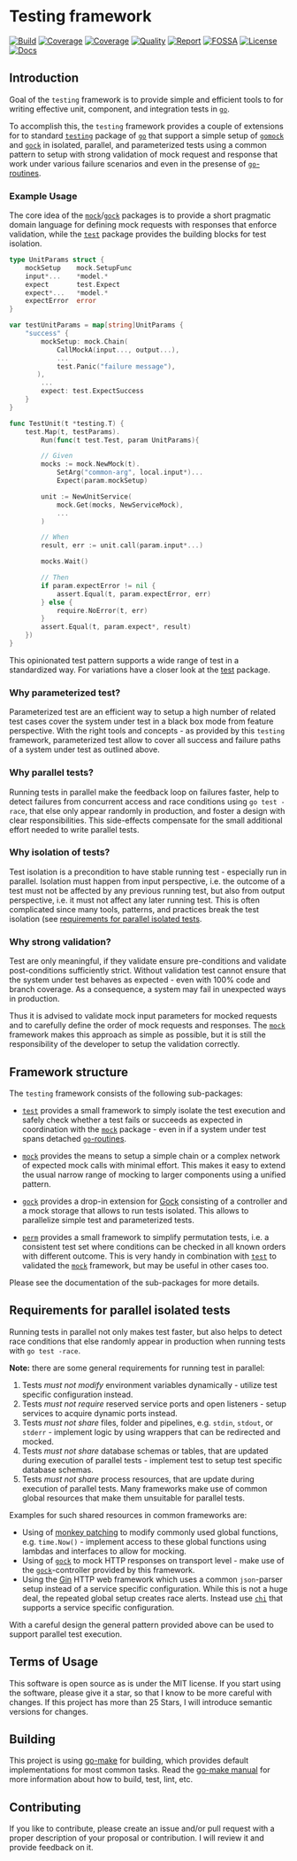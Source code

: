 # Testing framework

[![Build][build-badge]][build-link]
[![Coverage][coveralls-badge]][coveralls-link]
[![Coverage][coverage-badge]][coverage-link]
[![Quality][quality-badge]][quality-link]
[![Report][report-badge]][report-link]
[![FOSSA][fossa-badge]][fossa-link]
[![License][license-badge]][license-link]
[![Docs][docs-badge]][docs-link]
<!--
[![Libraries][libs-badge]][libs-link]
[![Security][security-badge]][security-link]
-->

[build-badge]: https://github.com/tkrop/go-testing/actions/workflows/build.yaml/badge.svg
[build-link]: https://github.com/tkrop/go-testing/actions/workflows/build.yaml

[coveralls-badge]: https://coveralls.io/repos/github/tkrop/go-testing/badge.svg?branch=main
[coveralls-link]: https://coveralls.io/github/tkrop/go-testing?branch=main

[coverage-badge]: https://app.codacy.com/project/badge/Coverage/cc1c47ec5ce0493caf15c08fa72fc78c
[coverage-link]: https://app.codacy.com/gh/tkrop/go-testing/dashboard?utm_source=gh&utm_medium=referral&utm_content=&utm_campaign=Badge_coverage

[quality-badge]: https://app.codacy.com/project/badge/Grade/cc1c47ec5ce0493caf15c08fa72fc78c
[quality-link]: https://app.codacy.com/gh/tkrop/go-testing/dashboard?utm_source=gh&utm_medium=referral&utm_content=&utm_campaign=Badge_grade

[report-badge]: https://goreportcard.com/badge/github.com/tkrop/go-testing
[report-link]: https://goreportcard.com/report/github.com/tkrop/go-testing

[fossa-badge]: https://app.fossa.com/api/projects/git%2Bgithub.com%2Ftkrop%2Ftesting.svg?type=shield&issueType=license
[fossa-link]: https://app.fossa.com/projects/git%2Bgithub.com%2Ftkrop%2Ftesting?ref=badge_shield&issueType=license

[license-badge]: https://img.shields.io/badge/License-MIT-yellow.svg
[license-link]: https://opensource.org/licenses/MIT

[docs-badge]: https://pkg.go.dev/badge/github.com/tkrop/go-testing.svg
[docs-link]: https://pkg.go.dev/github.com/tkrop/go-testing

<!--
[libs-badge]: https://img.shields.io/librariesio/release/github/tkrop/go-testing
[libs-link]: https://libraries.io/github/tkrop/go-testing

[security-badge]: https://snyk.io/test/github/tkrop/go-testing/main/badge.svg
[security-link]: https://snyk.io/test/github/tkrop/go-testing
-->

## Introduction

Goal of the `testing` framework is to provide simple and efficient tools to for
writing effective unit, component, and integration tests in [`go`][go].

To accomplish this, the `testing` framework provides a couple of extensions for
to standard [`testing`][testing] package of [`go`][go] that support a simple
setup of [`gomock`][gomock] and [`gock`][gock] in isolated, parallel, and
parameterized tests using a common pattern to setup with strong validation of
mock request and response that work under various failure scenarios and even in
the presense of [`go`-routines][go-routines].

[go-routines]: <https://go.dev/tour/concurrency>


### Example Usage

The core idea of the [`mock`](mock)/[`gock`](gock) packages is to provide a
short pragmatic domain language for defining mock requests with responses that
enforce validation, while the [`test`](test) package provides the building
blocks for test isolation.

```go
type UnitParams struct {
    mockSetup    mock.SetupFunc
    input*...    *model.*
    expect       test.Expect
    expect*...   *model.*
    expectError  error
}

var testUnitParams = map[string]UnitParams {
    "success" {
        mockSetup: mock.Chain(
            CallMockA(input..., output...),
            ...
            test.Panic("failure message"),
       ),
        ...
        expect: test.ExpectSuccess
    }
}

func TestUnit(t *testing.T) {
    test.Map(t, testParams).
        Run(func(t test.Test, param UnitParams){

        // Given
        mocks := mock.NewMock(t).
            SetArg("common-arg", local.input*)...
            Expect(param.mockSetup)

        unit := NewUnitService(
            mock.Get(mocks, NewServiceMock),
            ...
        )

        // When
        result, err := unit.call(param.input*...)

        mocks.Wait()

        // Then
        if param.expectError != nil {
            assert.Equal(t, param.expectError, err)
        } else {
            require.NoError(t, err)
        }
        assert.Equal(t, param.expect*, result)
    })
}
```

This opinionated test pattern supports a wide range of test in a standardized
way. For variations have a closer look at the [test](test) package.


### Why parameterized test?

Parameterized test are an efficient way to setup a high number of related test
cases cover the system under test in a black box mode from feature perspective.
With the right tools and concepts - as provided by this `testing` framework,
parameterized test allow to cover all success and failure paths of a system
under test as outlined above.


### Why parallel tests?

Running tests in parallel make the feedback loop on failures faster, help to
detect failures from concurrent access and race conditions using `go test
-race`, that else only appear randomly in production, and foster a design with
clear responsibilities. This side-effects compensate for the small additional
effort needed to write parallel tests.


### Why isolation of tests?

Test isolation is a precondition to have stable running test - especially run
in parallel. Isolation must happen from input perspective, i.e. the outcome of
a test must not be affected by any previous running test, but also from output
perspective, i.e. it must not affect any later running test. This is often
complicated since many tools, patterns, and practices break the test isolation
(see [requirements for parallel isolated
tests](#requirements-for-parallel-isolated-tests).


### Why strong validation?

Test are only meaningful, if they validate ensure pre-conditions and validate
post-conditions sufficiently strict. Without validation test cannot ensure that
the system under test behaves as expected - even with 100% code and branch
coverage. As a consequence, a system may fail in unexpected ways in production.

Thus it is advised to validate mock input parameters for mocked requests and
to carefully define the order of mock requests and responses. The
[`mock`](mock) framework makes this approach as simple as possible, but it is
still the responsibility of the developer to setup the validation correctly.


## Framework structure

The `testing` framework consists of the following sub-packages:

* [`test`](test) provides a small framework to simply isolate the test execution
  and safely check whether a test fails or succeeds as expected in coordination
  with the [`mock`](mock) package - even in if a system under test spans
  detached [`go`-routines][go-routines].

* [`mock`](mock) provides the means to setup a simple chain or a complex network
  of expected mock calls with minimal effort. This makes it easy to extend the
  usual narrow range of mocking to larger components using a unified pattern.

* [`gock`](gock) provides a drop-in extension for [Gock][gock] consisting of a
  controller and a mock storage that allows to run tests isolated. This allows
  to parallelize simple test and parameterized tests.

* [`perm`](perm) provides a small framework to simplify permutation tests, i.e.
  a consistent test set where conditions can be checked in all known orders
  with different outcome. This is very handy in combination with [`test`](test)
  to validated the [`mock`](mock) framework, but may be useful in other cases
  too.

Please see the documentation of the sub-packages for more details.


## Requirements for parallel isolated tests

Running tests in parallel not only makes test faster, but also helps to detect
race conditions that else randomly appear in production  when running tests
with `go test -race`.

**Note:** there are some general requirements for running test in parallel:

1. Tests *must not modify* environment variables dynamically - utilize test
   specific configuration instead.
2. Tests *must not require* reserved service ports and open listeners - setup
   services to acquire dynamic ports instead.
3. Tests *must not share* files, folder and pipelines, e.g. `stdin`, `stdout`,
   or `stderr` - implement logic by using wrappers that can be redirected and
   mocked.
4. Tests *must not share* database schemas or tables, that are updated during
   execution of parallel tests - implement test to setup test specific database
   schemas.
5. Tests *must not share* process resources, that are update during execution
   of parallel tests. Many frameworks make use of common global resources that
   make them unsuitable for parallel tests.

Examples for such shared resources in common frameworks are:

* Using of [monkey patching][monkey] to modify commonly used global functions,
  e.g. `time.Now()` - implement access to these global functions using lambdas
  and interfaces to allow for mocking.
* Using of [`gock`][gock] to mock HTTP responses on transport level - make use
  of the [`gock`](gock)-controller provided by this framework.
* Using the [Gin][gin] HTTP web framework which uses a common `json`-parser
  setup instead of a service specific configuration. While this is not a huge
  deal, the repeated global setup creates race alerts. Instead use [`chi`][chi]
  that supports a service specific configuration.

With a careful design the general pattern provided above can be used to support
parallel test execution.


## Terms of Usage

This software is open source as is under the MIT license. If you start using
the software, please give it a star, so that I know to be more careful with
changes. If this project has more than 25 Stars, I will introduce semantic
versions for changes.


## Building

This project is using [go-make][go-make] for building, which provides default
implementations for most common tasks. Read the [go-make manual][go-make-man]
for more information about how to build, test, lint, etc.

[go-make]: <https://github.com/tkrop/go-make>
[go-make-man]: <https://github.com/tkrop/go-make/blob/main/MANUAL.md>


## Contributing

If you like to contribute, please create an issue and/or pull request with a
proper description of your proposal or contribution. I will review it and
provide feedback on it.


[go]: <https://go.dev/>
[testing]: <https://pkg.go.dev/testing>
[gomock]: <https://github.com/golang/mock>
[gock]: <https://github.com/h2non/gock>
[monkey]: <https://github.com/bouk/monkey>
[gin]: <https://github.com/gin-gonic/gin>
[chi]: <https://github.com/go-chi/chi>
